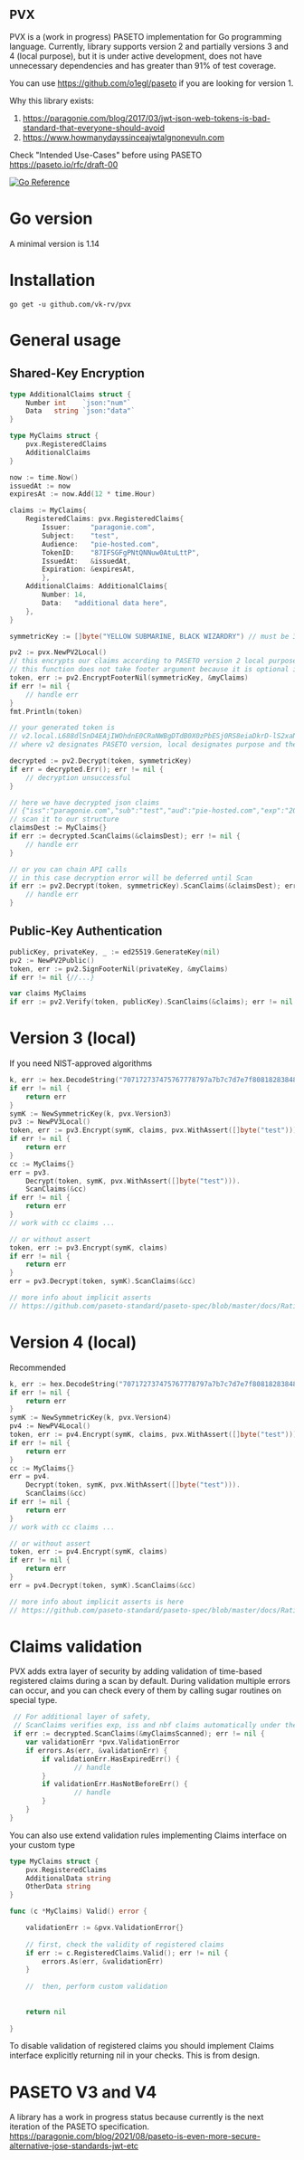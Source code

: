## PVX

PVX is a (work in progress) PASETO implementation for Go programming language.
Currently, library supports version 2 and partially versions 3 and 4 (local purpose), but it is under active development, does not have unnecessary dependencies and has greater than 91% of test coverage.

You can use https://github.com/o1egl/paseto if you are looking for version 1. 

Why this library exists:
1. https://paragonie.com/blog/2017/03/jwt-json-web-tokens-is-bad-standard-that-everyone-should-avoid 
2. https://www.howmanydayssinceajwtalgnonevuln.com

Check "Intended Use-Cases" before using PASETO 
https://paseto.io/rfc/draft-00 


[![Go Reference](https://pkg.go.dev/badge/github.com/vk-rv/pvx.svg)](https://pkg.go.dev/github.com/vk-rv/pvx)

# Go version
A minimal version is 1.14

# Installation 
```
go get -u github.com/vk-rv/pvx
```

# General usage

## Shared-Key Encryption
```go
type AdditionalClaims struct {
    Number int    `json:"num"`
    Data   string `json:"data"`
}

type MyClaims struct {
    pvx.RegisteredClaims
    AdditionalClaims
}

now := time.Now()
issuedAt := now
expiresAt := now.Add(12 * time.Hour)

claims := MyClaims{
    RegisteredClaims: pvx.RegisteredClaims{
        Issuer:     "paragonie.com", 
        Subject:    "test",
        Audience:   "pie-hosted.com",
        TokenID:    "87IFSGFgPNtQNNuw0AtuLttP",
        IssuedAt:   &issuedAt,
        Expiration: &expiresAt,
		}, 
    AdditionalClaims: AdditionalClaims{
        Number: 14, 
        Data:   "additional data here",
    },
}

symmetricKey := []byte("YELLOW SUBMARINE, BLACK WIZARDRY") // must be 32 bytes

pv2 := pvx.NewPV2Local()
// this encrypts our claims according to PASETO version 2 local purpose algorithm
// this function does not take footer argument because it is optional in PASETO
token, err := pv2.EncryptFooterNil(symmetricKey, &myClaims)
if err != nil { 
    // handle err
}
fmt.Println(token)

// your generated token is
// v2.local.L688dlSnD4EAjIWOhdnE0CRaNWBgDTdB0X0zPbESj0RS8eiaDkrD-lS2xaNMskbOK0rQyTtZCzkHEZB6sj7sGyjLUtI2TyCUFZim8LLK6TIRRN-yzgc6MQYYWtHPCrHgMnhX50yqhpvH0zA2zgwsLOfYpUrT_YrIaOKZRNg7PC7wH9sSOp7Prz2lM8-Xq2Jdc6bO6i_JBROh0l_jhnAoeQZn6OGjnWGKW5BDmBPmxNL80s87YLNOLYU-2IG7Y0FflKeYOqwIWSlEJaCZbA63D39K7rDppec6IXC_uYeFWrCaqGidqImhSVrTcscxI62aHHj5ohxtk_I6lrZHQQ
// where v2 designates PASETO version, local designates purpose and the last part is base64-encoded ciphertext among with nonce, so that nobody can't decrypt it without your key

decrypted := pv2.Decrypt(token, symmetricKey)
if err = decrypted.Err(); err != nil {
    // decryption unsuccessful
}

// here we have decrypted json claims
// {"iss":"paragonie.com","sub":"test","aud":"pie-hosted.com","exp":"2021-01-12T18:35:17.73122+03:00","iat":"2021-01-12T17:35:17.73122+03:00","jti":"87IFSGFgPNtQNNuw0AtuLttP","num":14,"data":"additional data here"}
// scan it to our structure
claimsDest := MyClaims{}
if err := decrypted.ScanClaims(&claimsDest); err != nil {
    // handle err
}

// or you can chain API calls
// in this case decryption error will be deferred until Scan
if err := pv2.Decrypt(token, symmetricKey).ScanClaims(&claimsDest); err != nil {
    // handle err 	
}
```

## Public-Key Authentication
```go
publicKey, privateKey, _ := ed25519.GenerateKey(nil)
pv2 := NewPV2Public()
token, err := pv2.SignFooterNil(privateKey, &myClaims)
if err != nil {//...}

var claims MyClaims 
if err := pv2.Verify(token, publicKey).ScanClaims(&claims); err != nil {//...}


```

# Version 3 (local)
If you need NIST-approved algorithms
```go
k, err := hex.DecodeString("707172737475767778797a7b7c7d7e7f808182838485868788898a8b8c8d8e8f")
if err != nil {
    return err 
}
symK := NewSymmetricKey(k, pvx.Version3)
pv3 := NewPV3Local()
token, err := pv3.Encrypt(symK, claims, pvx.WithAssert([]byte("test")))
if err != nil {
	return err
}
cc := MyClaims{}
err = pv3.
    Decrypt(token, symK, pvx.WithAssert([]byte("test"))).
    ScanClaims(&cc)
if err != nil {
    return err 
}
// work with cc claims ...

// or without assert
token, err := pv3.Encrypt(symK, claims)
if err != nil {
	return err
}
err = pv3.Decrypt(token, symK).ScanClaims(&cc)

// more info about implicit asserts
// https://github.com/paseto-standard/paseto-spec/blob/master/docs/Rationale-V3-V4.md#implicit-assertions-feature
```

# Version 4 (local)
Recommended
```go
k, err := hex.DecodeString("707172737475767778797a7b7c7d7e7f808182838485868788898a8b8c8d8e8f")
if err != nil {
    return err 
}
symK := NewSymmetricKey(k, pvx.Version4)
pv4 := NewPV4Local()
token, err := pv4.Encrypt(symK, claims, pvx.WithAssert([]byte("test")))
if err != nil {
	return err
}
cc := MyClaims{}
err = pv4.
    Decrypt(token, symK, pvx.WithAssert([]byte("test"))).
    ScanClaims(&cc)
if err != nil {
    return err 
}
// work with cc claims ...

// or without assert
token, err := pv4.Encrypt(symK, claims)
if err != nil {
	return err
}
err = pv4.Decrypt(token, symK).ScanClaims(&cc)

// more info about implicit asserts is here
// https://github.com/paseto-standard/paseto-spec/blob/master/docs/Rationale-V3-V4.md#implicit-assertions-feature

```


# Claims validation 
PVX adds extra layer of security by adding validation of time-based registered claims during a scan by default.
During validation multiple errors can occur, and you can check every of them by calling sugar routines on special type.
```go
 // For additional layer of safety, 
 // ScanClaims verifies exp, iss and nbf claims automatically under the hood and you can check whether validation error occurred or not 
 if err := decrypted.ScanClaims(&myClaimsScanned); err != nil {
    var validationErr *pvx.ValidationError
    if errors.As(err, &validationErr) {
        if validationErr.HasExpiredErr() { 
                // handle 
		}
		if validationErr.HasNotBeforeErr() { 
                // handle 
		}
	}
}
```

You can also use extend validation rules implementing Claims interface on your custom type
```go
type MyClaims struct {
	pvx.RegisteredClaims
	AdditionalData string
	OtherData string 
} 

func (c *MyClaims) Valid() error {

	validationErr := &pvx.ValidationError{}
	
	// first, check the validity of registered claims
	if err := c.RegisteredClaims.Valid(); err != nil {
		errors.As(err, &validationErr)
	}
	
	//  then, perform custom validation
	
	
	return nil 
	
}

```

To disable validation of registered claims you should implement Claims interface explicitly returning nil in your checks.
This is from design. 

# PASETO V3 and V4
A library has a work in progress status because currently is the next iteration of the PASETO specification.
https://paragonie.com/blog/2021/08/paseto-is-even-more-secure-alternative-jose-standards-jwt-etc

